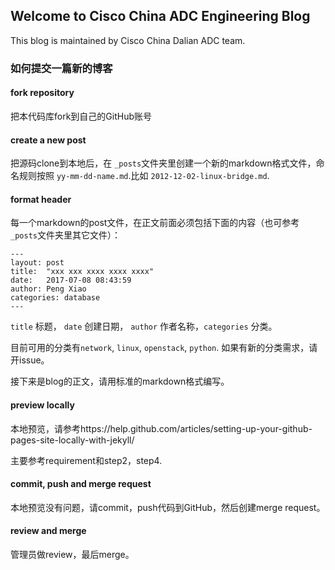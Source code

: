 ## Welcome to Cisco China ADC Engineering Blog

This blog is maintained by Cisco China Dalian ADC team.

### 如何提交一篇新的博客

#### fork repository

把本代码库fork到自己的GitHub账号

#### create a new post

把源码clone到本地后，在 `_posts`文件夹里创建一个新的markdown格式文件，命名规则按照 `yy-mm-dd-name.md`.比如 `2012-12-02-linux-bridge.md`.

#### format header

每一个markdown的post文件，在正文前面必须包括下面的内容（也可参考`_posts`文件夹里其它文件）：

```
---
layout: post
title:  "xxx xxx xxxx xxxx xxxx"
date:   2017-07-08 08:43:59
author: Peng Xiao
categories: database
---
```

`title` 标题， `date` 创建日期， `author` 作者名称，`categories` 分类。

目前可用的分类有`network`, `linux`, `openstack`, `python`. 如果有新的分类需求，请开issue。

接下来是blog的正文，请用标准的markdown格式编写。


#### preview locally

本地预览，请参考https://help.github.com/articles/setting-up-your-github-pages-site-locally-with-jekyll/

主要参考requirement和step2，step4.


#### commit, push and merge request

本地预览没有问题，请commit，push代码到GitHub，然后创建merge request。

#### review and merge

管理员做review，最后merge。
